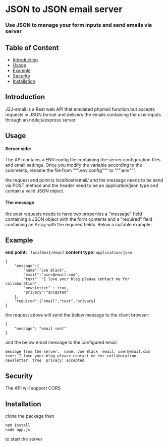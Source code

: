 # JSON to JSON email server
### Use JSON to manage your form inputs and send emails via server

## Table of Content

* [Introduction](#Introduction)
* [Usage](#Usage)
* [Example](#Example)
* [Security](#Security)
* [Installation](#Installation)

## Introduction
J2J-email is a Rest web API that emulated phpmail function but accepts requests in JSON format and delivers the emails containing the user inputs through an nodejs/express server. 

## Usage

#### Server side:
The API contains a ENV.config file containing the server configuration files and email settings. Once you modify the variable according to the comments, rename the file from """.env.config""" to """.env""".

the request end point is localhost/email/ and the message needs to be send via POST method and the header need to be an application/json type and contain a valid JSON object.

#### The message
the post requests needs to have two properties a "message" field containing a JSON object with the form contents and a "required" field containing an Array with the required fields. Below a suitable example:


## Example

**end point:**  ``` localhost/email``` 
**content type:** ``` application/json ``` 

```
{
    "message":{
        "name":"Joe Black",
        "email":"user@email.com",
        "text": "I love your blog please contact me for collaboration",
        "newsletter" : true,
        "privacy":"accepted"
    },
    "required":["email","text","privacy]
}
```

the request above will send the below message to the client browser:
```
{
    "message": "email sent"
}
```
and the below email message to the configured email:
```
message from the server:  name: Joe Black  email: user@email.com  text: I love your blog please contact me for collaboration  newsletter: true  privacy: accepted 
```
## Security
The API will support CORS


## Installation

clone the package then 
```
npm install
node app.js
```
to start the server
